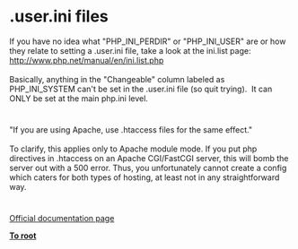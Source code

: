 # .user.ini files




<div class="phpcode"><span class="html">
If you have no idea what &quot;PHP_INI_PERDIR&quot; or &quot;PHP_INI_USER&quot; are or how they relate to setting a .user.ini file, take a look at the ini.list page: <a href="http://www.php.net/manual/en/ini.list.php" rel="nofollow" target="_blank">http://www.php.net/manual/en/ini.list.php</a><br><br>Basically, anything in the &quot;Changeable&quot; column labeled as PHP_INI_SYSTEM can&apos;t be set in the .user.ini file (so quit trying).&#xA0; It can ONLY be set at the main php.ini level.</span>
</div>
  

#


<div class="phpcode"><span class="html">
&quot;If you are using Apache, use .htaccess files for the same effect.&quot;<br><br>To clarify, this applies only to Apache module mode. If you put php directives in .htaccess on an Apache CGI/FastCGI server, this will bomb the server out with a 500 error. Thus, you unfortunately cannot create a config which caters for both types of hosting, at least not in any straightforward way.</span>
</div>
  

#

[Official documentation page](https://www.php.net/manual/en/configuration.file.per-user.php)

**[To root](/README.md)**
